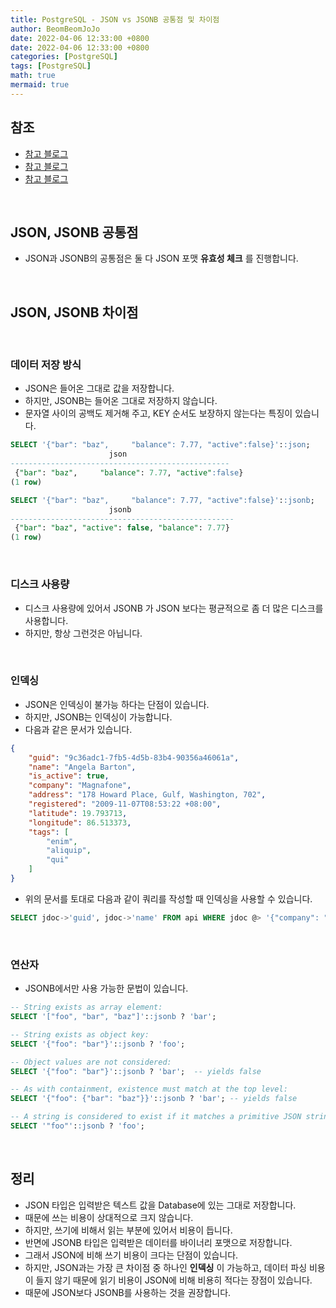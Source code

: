 ```yaml
---
title: PostgreSQL - JSON vs JSONB 공통점 및 차이점
author: BeomBeomJoJo
date: 2022-04-06 12:33:00 +0800
date: 2022-04-06 12:33:00 +0800
categories: [PostgreSQL]
tags: [PostgreSQL]
math: true
mermaid: true
---
```


## **참조**
* [참고 블로그](https://americanopeople.tistory.com/300)
* [참고 블로그](https://www.postgresql.org/docs/9.6/datatype-json.html)
* [참고 블로그](https://www.compose.com/articles/faster-operations-with-the-jsonb-data-type-in-postgresql/)

<br/>

## **JSON, JSONB 공통점**
* JSON과 JSONB의 공통점은 둘 다 JSON 포맷 **유효성 체크** 를 진행합니다.

<br/>

## **JSON, JSONB 차이점**
<br>

### **데이터 저장 방식**
* JSON은 들어온 그대로 값을 저장합니다.
* 하지만, JSONB는 들어온 그대로 저장하지 않습니다.
* 문자열 사이의 공백도 제거해 주고, KEY 순서도 보장하지 않는다는 특징이 있습니다.

```sql
SELECT '{"bar": "baz",     "balance": 7.77, "active":false}'::json;
                      json                       
-------------------------------------------------
 {"bar": "baz",     "balance": 7.77, "active":false}
(1 row)

SELECT '{"bar": "baz",     "balance": 7.77, "active":false}'::jsonb;
                      jsonb                       
--------------------------------------------------
 {"bar": "baz", "active": false, "balance": 7.77}
(1 row)
```

<br/>

### **디스크 사용량**
* 디스크 사용량에 있어서 JSONB 가 JSON 보다는 평균적으로 좀 더 많은 디스크를 사용합니다.
* 하지만, 항상 그런것은 아닙니다.

<br/>

### **인덱싱**
* JSON은 인덱싱이 불가능 하다는 단점이 있습니다.
* 하지만, JSONB는 인덱싱이 가능합니다.
* 다음과 같은 문서가 있습니다.

```json
{
    "guid": "9c36adc1-7fb5-4d5b-83b4-90356a46061a",
    "name": "Angela Barton",
    "is_active": true,
    "company": "Magnafone",
    "address": "178 Howard Place, Gulf, Washington, 702",
    "registered": "2009-11-07T08:53:22 +08:00",
    "latitude": 19.793713,
    "longitude": 86.513373,
    "tags": [
        "enim",
        "aliquip",
        "qui"
    ]
}
```
* 위의 문서를 토대로 다음과 같이 쿼리를 작성할 때 인덱싱을 사용할 수 있습니다.

```sql
SELECT jdoc->'guid', jdoc->'name' FROM api WHERE jdoc @> '{"company": "Magnafone"}';
```

<br/>

### **연산자**
* JSONB에서만 사용 가능한 문법이 있습니다.

```sql
-- String exists as array element:
SELECT '["foo", "bar", "baz"]'::jsonb ? 'bar';

-- String exists as object key:
SELECT '{"foo": "bar"}'::jsonb ? 'foo';

-- Object values are not considered:
SELECT '{"foo": "bar"}'::jsonb ? 'bar';  -- yields false

-- As with containment, existence must match at the top level:
SELECT '{"foo": {"bar": "baz"}}'::jsonb ? 'bar'; -- yields false

-- A string is considered to exist if it matches a primitive JSON string:
SELECT '"foo"'::jsonb ? 'foo';
```

<br/>

## **정리**
* JSON 타입은 입력받은 텍스트 값을 Database에 있는 그대로 저장합니다.
* 때문에 쓰는 비용이 상대적으로 크지 않습니다.
* 하지만, 쓰기에 비해서 읽는 부분에 있어서 비용이 듭니다.
* 반면에 JSONB 타입은 입력받은 데이터를 바이너리 포맷으로 저장합니다.
* 그래서 JSON에 비해 쓰기 비용이 크다는 단점이 있습니다.
* 하지만, JSON과는 가장 큰 차이점 중 하나인 **인덱싱** 이 가능하고, 데이터 파싱 비용이 들지 않기 때문에 읽기 비용이 JSON에 비해 비용히 적다는 장점이 있습니다.
* 때문에 JSON보다 JSONB를 사용하는 것을 권장합니다.